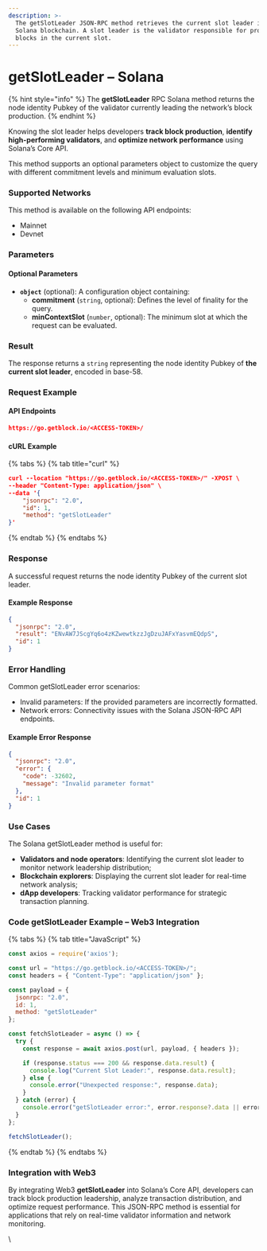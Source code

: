 ```yaml
---
description: >-
  The getSlotLeader JSON-RPC method retrieves the current slot leader in the
  Solana blockchain. A slot leader is the validator responsible for producing
  blocks in the current slot.
---
```


# getSlotLeader – Solana

{% hint style="info" %}
The **getSlotLeader** RPC Solana method returns the node identity Pubkey of the validator currently leading the network’s block production.
{% endhint %}

Knowing the slot leader helps developers **track block production**, **identify high-performing validators**, and **optimize network performance** using Solana’s Core API.

This method supports an optional parameters object to customize the query with different commitment levels and minimum evaluation slots.

### Supported Networks

This method is available on the following API endpoints:

* Mainnet
* Devnet

### Parameters

#### Optional Parameters

* **`object`** (optional): A configuration object containing:
  * **commitment** (`string`, optional): Defines the level of finality for the query.
  * **minContextSlot** (`number`, optional): The minimum slot at which the request can be evaluated.

### Result

The response returns a `string` representing the node identity Pubkey of **the current slot leader**, encoded in base-58.

### Request Example

#### API Endpoints

```json
https://go.getblock.io/<ACCESS-TOKEN>/
```

#### cURL Example

{% tabs %}
{% tab title="curl" %}
```json
curl --location "https://go.getblock.io/<ACCESS-TOKEN>/" -XPOST \
--header "Content-Type: application/json" \
--data '{
    "jsonrpc": "2.0",
    "id": 1,
    "method": "getSlotLeader"
}'
```
{% endtab %}
{% endtabs %}

### Response

A successful request returns the node identity Pubkey of the current slot leader.

#### Example Response

```json
{
  "jsonrpc": "2.0",
  "result": "ENvAW7JScgYq6o4zKZwewtkzzJgDzuJAFxYasvmEQdpS",
  "id": 1
}
```

### Error Handling

Common getSlotLeader error scenarios:

* Invalid parameters: If the provided parameters are incorrectly formatted.
* Network errors: Connectivity issues with the Solana JSON-RPC API endpoints.

#### Example Error Response

```json
{
  "jsonrpc": "2.0",
  "error": {
    "code": -32602,
    "message": "Invalid parameter format"
  },
  "id": 1
}
```

### Use Cases

The Solana getSlotLeader method is useful for:

* **Validators and node operators**: Identifying the current slot leader to monitor network leadership distribution;
* **Blockchain explorers**: Displaying the current slot leader for real-time network analysis;
* **dApp developers**: Tracking validator performance for strategic transaction planning.

### Code getSlotLeader Example – Web3 Integration

{% tabs %}
{% tab title="JavaScript" %}
```javascript
const axios = require('axios');

const url = "https://go.getblock.io/<ACCESS-TOKEN>/"; 
const headers = { "Content-Type": "application/json" };

const payload = {
  jsonrpc: "2.0",
  id: 1,
  method: "getSlotLeader"
};

const fetchSlotLeader = async () => {
  try {
    const response = await axios.post(url, payload, { headers });

    if (response.status === 200 && response.data.result) {
      console.log("Current Slot Leader:", response.data.result);
    } else {
      console.error("Unexpected response:", response.data);
    }
  } catch (error) {
    console.error("getSlotLeader error:", error.response?.data || error.message);
  }
};

fetchSlotLeader();

```
{% endtab %}
{% endtabs %}

### Integration with Web3

By integrating Web3 **getSlotLeader** into Solana’s Core API, developers can track block production leadership, analyze transaction distribution, and optimize request performance. This JSON-RPC method is essential for applications that rely on real-time validator information and network monitoring.

\

